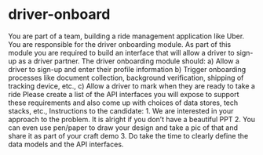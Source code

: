 # driver-onboard
You are part of a team, building a ride management application like Uber. You are responsible for the
driver onboarding module. As part of this module you are required to build an interface that will allow a
driver to sign-up as a driver partner. The driver onboarding module should:
    a) Allow a driver to sign-up and enter their profile information
    b) Trigger onboarding processes like document collection, background verification, shipping of tracking device, etc.,
    c) Allow a driver to mark when they are ready to take a ride
Please create a list of the API interfaces you will expose to support these requirements and also come up
with choices of data stores, tech stacks, etc.,
Instructions to the candidate:
    1. We are interested in your approach to the problem. It is alright if you don’t have a beautiful PPT
    2. You can even use pen/paper to draw your design and take a pic of that and share it as part of your craft demo
    3. Do take the time to clearly define the data models and the API interfaces.
